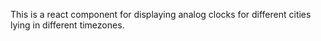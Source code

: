 This is a react component for displaying analog clocks for different cities lying in different timezones.



